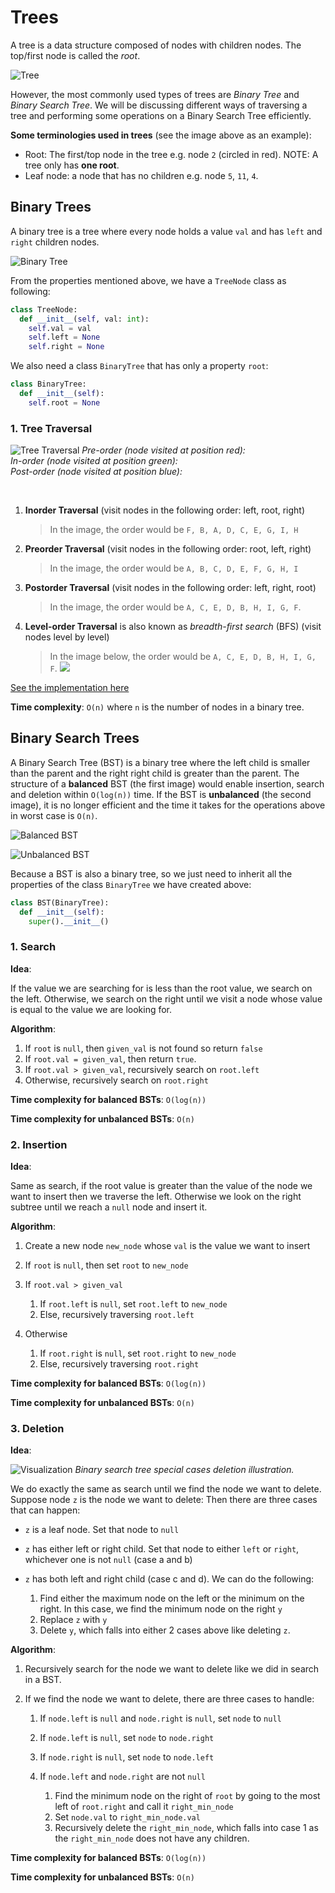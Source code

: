 # Trees

A tree is a data structure composed of nodes with children nodes. The top/first node is called the _root_.

![Tree](https://upload.wikimedia.org/wikipedia/commons/thumb/5/5f/Tree_%28computer_science%29.svg/330px-Tree_%28computer_science%29.svg.png)

However, the most commonly used types of trees are _Binary Tree_ and _Binary Search Tree_. We will be discussing different ways of traversing a tree and
performing some operations on a Binary Search Tree efficiently.

**Some terminologies used in trees** (see the image above as an example):

- Root: The first/top node in the tree e.g. node `2` (circled in red). NOTE: A tree only has **one root**.
- Leaf node: a node that has no children e.g. node `5`, `11`, `4`.

## Binary Trees

A binary tree is a tree where every node holds a value `val` and has `left` and `right` children nodes.

![Binary Tree](https://upload.wikimedia.org/wikipedia/commons/thumb/5/5e/Binary_tree_v2.svg/800px-Binary_tree_v2.svg.png)

From the properties mentioned above, we have a `TreeNode` class as following:

```py
class TreeNode:
  def __init__(self, val: int):
    self.val = val
    self.left = None
    self.right = None
```

We also need a class `BinaryTree` that has only a property `root`:

```py
class BinaryTree:
  def __init__(self):
    self.root = None
```

### 1. Tree Traversal

![Tree Traversal](https://upload.wikimedia.org/wikipedia/commons/thumb/7/75/Sorted_binary_tree_ALL_RGB.svg/1024px-Sorted_binary_tree_ALL_RGB.svg.png)
_Pre-order (node visited at position red):_
<br>
_In-order (node visited at position green):_
<br>
_Post-order (node visited at position blue):_

<br>

1. **Inorder Traversal** (visit nodes in the following order: left, root, right)

   > In the image, the order would be `F, B, A, D, C, E, G, I, H`

2. **Preorder Traversal** (visit nodes in the following order: root, left, right)

   > In the image, the order would be `A, B, C, D, E, F, G, H, I`

3. **Postorder Traversal** (visit nodes in the following order: left, right, root)

   > In the image, the order would be `A, C, E, D, B, H, I, G, F`.

4. **Level-order Traversal** is also known as _breadth-first search_ (BFS) (visit nodes level by level)

   > In the image below, the order would be `A, C, E, D, B, H, I, G, F`.
   > <img src="https://upload.wikimedia.org/wikipedia/commons/thumb/d/d1/Sorted_binary_tree_breadth-first_traversal.svg/1280px-Sorted_binary_tree_breadth-first_traversal.svg.png">

[See the implementation here](https://github.com/alphazero-wd/algorithms-and-data-structures/blob/6_trees/BinaryTree.py)

**Time complexity**: `O(n)` where `n` is the number of nodes in a binary tree.

## Binary Search Trees

A Binary Search Tree (BST) is a binary tree where the left child is smaller than the parent and the right right child is greater than the parent.
The structure of a **balanced** BST (the first image) would enable insertion, search and deletion within `O(log(n))` time.
If the BST is **unbalanced** (the second image), it is no longer efficient and the time it takes for the operations above in worst case is `O(n)`.

![Balanced BST](https://upload.wikimedia.org/wikipedia/commons/thumb/d/da/Binary_search_tree.svg/1024px-Binary_search_tree.svg.png)

![Unbalanced BST](https://upload.wikimedia.org/wikipedia/commons/thumb/a/a9/Unbalanced_binary_tree.svg/1024px-Unbalanced_binary_tree.svg.png)

Because a BST is also a binary tree, so we just need to inherit all the properties of the class `BinaryTree` we have created above:

```py
class BST(BinaryTree):
  def __init__(self):
    super().__init__()
```

### 1. Search

**Idea**:

If the value we are searching for is less than the root value, we search on the left. Otherwise, we search on the right until we visit a node whose value is equal to the value we are looking for.

**Algorithm**:

1. If `root` is `null`, then `given_val` is not found so return `false`
2. If `root.val = given_val`, then return `true`.
3. If `root.val > given_val`, recursively search on `root.left`
4. Otherwise, recursively search on `root.right`

**Time complexity for balanced BSTs**: `O(log(n))`

**Time complexity for unbalanced BSTs**: `O(n)`

### 2. Insertion

**Idea**:

Same as search, if the root value is greater than the value of the node we want to insert then we traverse the left. Otherwise we look on the right subtree until we reach a `null` node and insert it.

**Algorithm**:

1. Create a new node `new_node` whose `val` is the value we want to insert
2. If `root` is `null`, then set `root` to `new_node`
3. If `root.val > given_val`

   1. If `root.left` is `null`, set `root.left` to `new_node`
   2. Else, recursively traversing `root.left`

4. Otherwise

   1. If `root.right` is `null`, set `root.right` to `new_node`
   2. Else, recursively traversing `root.right`

**Time complexity for balanced BSTs**: `O(log(n))`

**Time complexity for unbalanced BSTs**: `O(n)`

### 3. Deletion

**Idea**:

![Visualization](https://upload.wikimedia.org/wikipedia/commons/f/f3/Binary_search_tree_deletion_illustration.png)
_Binary search tree special cases deletion illustration._

We do exactly the same as search until we find the node we want to delete.
Suppose node `z` is the node we want to delete:
Then there are three cases that can happen:

- `z` is a leaf node. Set that node to `null`
- `z` has either left or right child. Set that node to either `left` or `right`, whichever one is not `null` (case a and b)
- `z` has both left and right child (case c and d). We can do the following:

  1. Find either the maximum node on the left or the minimum on the right. In this case, we find the minimum node on the right `y`
  2. Replace `z` with `y`
  3. Delete `y`, which falls into either 2 cases above like deleting `z`.

**Algorithm**:

1. Recursively search for the node we want to delete like we did in search in a BST.
2. If we find the node we want to delete, there are three cases to handle:

   1. If `node.left` is `null` and `node.right` is `null`, set `node` to `null`
   2. If `node.left` is `null`, set `node` to `node.right`
   3. If `node.right` is `null`, set `node` to `node.left`
   4. If `node.left` and `node.right` are not `null`

      1. Find the minimum node on the right of `root` by going to the most left of `root.right` and call it `right_min_node`
      2. Set `node.val` to `right_min_node.val`
      3. Recursively delete the `right_min_node`, which falls into case 1 as the `right_min_node` does not have any children.

**Time complexity for balanced BSTs**: `O(log(n))`

**Time complexity for unbalanced BSTs**: `O(n)`
